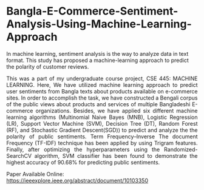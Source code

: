 # Bangla-E-Commerce-Sentiment-Analysis-Using-Machine-Learning-Approach
In machine learning, sentiment analysis is the way to analyze data in text format. This study has proposed a machine-learning approach to predict the polarity of customer reviews. 


<p align="justify">
This was a part of my undergraduate course project, CSE 445: MACHINE LEARNING. Here, We have utilized machine learning approach to predict user sentiments from Bangla texts about products available on e-commerce sites. In order to accomplish the task, we have constructed a Bengali corpus of the public views about products and services of multiple Bangladeshi E-commerce organizations. Besides, we have applied six different machine learning algorithms (Multinomial Naive Bayes (MNB), Logistic Regression (LR), Support Vector Machine (SVM), Decision Tree (DT), Random Forest (RF), and Stochastic Gradient Descent(SGD)) to predict and analyze the the polarity of public sentiments. Term Frequency–Inverse The document Frequency (TF-IDF) technique has been applied by using Trigram features. Finally, after optimizing the hyperparameters using the Randomized- SearchCV algorithm, SVM classifier has been found to demonstrate the highest accuracy of 90.68% for predicting public sentiments.

Paper Available Online: https://ieeexplore.ieee.org/abstract/document/10103350
</p>


